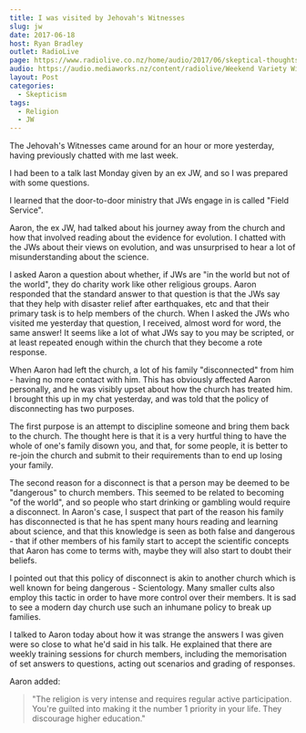 ```yaml
---
title: I was visited by Jehovah's Witnesses
slug: jw
date: 2017-06-18
host: Ryan Bradley
outlet: RadioLive
page: https://www.radiolive.co.nz/home/audio/2017/06/skeptical-thoughts-with-mark-honeychurch0.html
audio: https://audio.mediaworks.nz/content/radiolive/Weekend Variety Wireless/June 17/18_06_17_Skeptical.mp3
layout: Post
categories:
  - Skepticism
tags:
  - Religion
  - JW
---
```


The Jehovah's Witnesses came around for an hour or more yesterday, having previously chatted with me last week.

<!-- more -->

I had been to a talk last Monday given by an ex JW, and so I was prepared with some questions.

I learned that the door-to-door ministry that JWs engage in is called "Field Service".

Aaron, the ex JW, had talked about his journey away from the church and how that involved reading about the evidence for evolution. I chatted with the JWs about their views on evolution, and was unsurprised to hear a lot of misunderstanding about the science.

I asked Aaron a question about whether, if JWs are "in the world but not of the world", they do charity work like other religious groups. Aaron responded that the standard answer to that question is that the JWs say that they help with disaster relief after earthquakes, etc and that their primary task is to help members of the church. When I asked the JWs who visited me yesterday that question, I received, almost word for word, the same answer! It seems like a lot of what JWs say to you may be scripted, or at least repeated enough within the church that they become a rote response.

When Aaron had left the church, a lot of his family "disconnected" from him - having no more contact with him. This has obviously affected Aaron personally, and he was visibly upset about how the church has treated him. I brought this up in my chat yesterday, and was told that the policy of disconnecting has two purposes.

The first purpose is an attempt to discipline someone and bring them back to the church. The thought here is that it is a very hurtful thing to have the whole of one's family disown you, and that, for some people, it is better to re-join the church and submit to their requirements than to end up losing your family.

The second reason for a disconnect is that a person may be deemed to be "dangerous" to church members. This seemed to be related to becoming "of the world", and so people who start drinking or gambling would require a disconnect. In Aaron's case, I suspect that part of the reason his family has disconnected is that he has spent many hours reading and learning about science, and that this knowledge is seen as both false and dangerous - that if other members of his family start to accept the scientific concepts that Aaron has come to terms with, maybe they will also start to doubt their beliefs.

I pointed out that this policy of disconnect is akin to another church which is well known for being dangerous - Scientology. Many smaller cults also employ this tactic in order to have more control over their members. It is sad to see a modern day church use such an inhumane policy to break up families.

I talked to Aaron today about how it was strange the answers I was given were so close to what he'd said in his talk. He explained that there are weekly training sessions for church members, including the memorisation of set answers to questions, acting out scenarios and grading of responses.

Aaron added:

> "The religion is very intense and requires regular active participation. You're guilted into making it the number 1 priority in your life. They discourage higher education."
